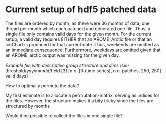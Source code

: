 # Current setup of hdf5 patched data

The files are ordered by month, as there were 36 months of data, one thread per month which each patched and generated one file. Thus, a single file only contains valid days for the given month. For the current setup, a valid day requires EITHER that an AROME_Arctic file or that an IceChart is produced for that current date. Thus, weekends are omitted as an immediate consequence. Furthermore, weekdays are omitted given that an AROME_arctic output was missing for the given day.


*Example file with descriptive group structure and dims*
/sic-threshold/yyyymmdd/field
    [3]        [n.o.     [3 (time series), n.o. patches, 250, 250]
                valid 
                days]

How to optimally permute the data?

My first estimate is to allocate a permutation-matrix, serving as indices for the files. However, the structure makes it a bity tricky since the files are structured by months

Would it be possible to collect the files in one single file? 
